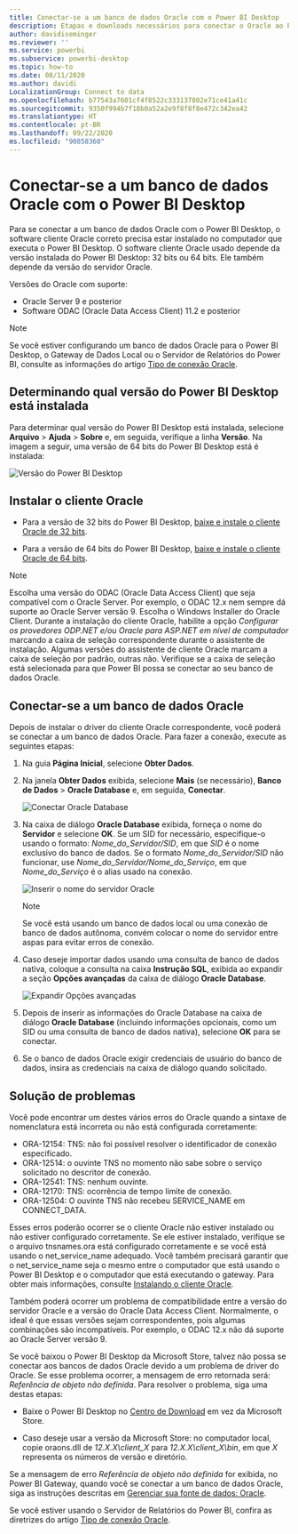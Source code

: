 ```yaml
---
title: Conectar-se a um banco de dados Oracle com o Power BI Desktop
description: Etapas e downloads necessários para conectar o Oracle ao Power BI Desktop
author: davidiseminger
ms.reviewer: ''
ms.service: powerbi
ms.subservice: powerbi-desktop
ms.topic: how-to
ms.date: 08/11/2020
ms.author: davidi
LocalizationGroup: Connect to data
ms.openlocfilehash: b77543a7601cf4f8522c333137802e71ce41a41c
ms.sourcegitcommit: 9350f994b7f18b0a52a2e9f8f8f8e472c342ea42
ms.translationtype: HT
ms.contentlocale: pt-BR
ms.lasthandoff: 09/22/2020
ms.locfileid: "90858360"
---
```

# <a name="connect-to-an-oracle-database-with-power-bi-desktop"></a>Conectar-se a um banco de dados Oracle com o Power BI Desktop
Para se conectar a um banco de dados Oracle com o Power BI Desktop, o software cliente Oracle correto precisa estar instalado no computador que executa o Power BI Desktop. O software cliente Oracle usado depende da versão instalada do Power BI Desktop: 32 bits ou 64 bits. Ele também depende da versão do servidor Oracle.

Versões do Oracle com suporte: 
- Oracle Server 9 e posterior
- Software ODAC (Oracle Data Access Client) 11.2 e posterior

> [!NOTE]
> Se você estiver configurando um banco de dados Oracle para o Power BI Desktop, o Gateway de Dados Local ou o Servidor de Relatórios do Power BI, consulte as informações do artigo [Tipo de conexão Oracle](/sql/reporting-services/report-data/oracle-connection-type-ssrs?view=sql-server-ver15). 


## <a name="determining-which-version-of-power-bi-desktop-is-installed"></a>Determinando qual versão do Power BI Desktop está instalada
Para determinar qual versão do Power BI Desktop está instalada, selecione **Arquivo** > **Ajuda** > **Sobre** e, em seguida, verifique a linha **Versão**. Na imagem a seguir, uma versão de 64 bits do Power BI Desktop está é instalada:

![Versão do Power BI Desktop](media/desktop-connect-oracle-database/connect-oracle-database_1.png)

## <a name="install-the-oracle-client"></a>Instalar o cliente Oracle
- Para a versão de 32 bits do Power BI Desktop, [baixe e instale o cliente Oracle de 32 bits](https://www.oracle.com/technetwork/topics/dotnet/utilsoft-086879.html).

- Para a versão de 64 bits do Power BI Desktop, [baixe e instale o cliente Oracle de 64 bits](https://www.oracle.com/database/technologies/odac-downloads.html).

> [!NOTE]
> Escolha uma versão do ODAC (Oracle Data Access Client) que seja compatível com o Oracle Server. Por exemplo, o ODAC 12.x nem sempre dá suporte ao Oracle Server versão 9.
> Escolha o Windows Installer do Oracle Client.
> Durante a instalação do cliente Oracle, habilite a opção *Configurar os provedores ODP.NET e/ou Oracle para ASP.NET em nível de computador* marcando a caixa de seleção correspondente durante o assistente de instalação. Algumas versões do assistente de cliente Oracle marcam a caixa de seleção por padrão, outras não. Verifique se a caixa de seleção está selecionada para que Power BI possa se conectar ao seu banco de dados Oracle.

## <a name="connect-to-an-oracle-database"></a>Conectar-se a um banco de dados Oracle
Depois de instalar o driver do cliente Oracle correspondente, você poderá se conectar a um banco de dados Oracle. Para fazer a conexão, execute as seguintes etapas:

1. Na guia **Página Inicial**, selecione **Obter Dados**. 

2. Na janela **Obter Dados** exibida, selecione **Mais** (se necessário), **Banco de Dados** > **Oracle Database** e, em seguida, **Conectar**.
   
   ![Conectar Oracle Database](media/desktop-connect-oracle-database/connect-oracle-database_2.png)
3. Na caixa de diálogo **Oracle Database** exibida, forneça o nome do **Servidor** e selecione **OK**. Se um SID for necessário, especifique-o usando o formato: *Nome_do_Servidor/SID*, em que *SID* é o nome exclusivo do banco de dados. Se o formato *Nome_do_Servidor/SID* não funcionar, use *Nome_do_Servidor/Nome_do_Serviço*, em que *Nome_do_Serviço* é o alias usado na conexão.


   ![Inserir o nome do servidor Oracle](media/desktop-connect-oracle-database/connect-oracle-database_3.png)

   > [!NOTE]
   > Se você está usando um banco de dados local ou uma conexão de banco de dados autônoma, convém colocar o nome do servidor entre aspas para evitar erros de conexão. 
      
4. Caso deseje importar dados usando uma consulta de banco de dados nativa, coloque a consulta na caixa **Instrução SQL**, exibida ao expandir a seção **Opções avançadas** da caixa de diálogo **Oracle Database**.
   
   ![Expandir Opções avançadas](media/desktop-connect-oracle-database/connect-oracle-database_4.png)


5. Depois de inserir as informações do Oracle Database na caixa de diálogo **Oracle Database** (incluindo informações opcionais, como um SID ou uma consulta de banco de dados nativa), selecione **OK** para se conectar.
5. Se o banco de dados Oracle exigir credenciais de usuário do banco de dados, insira as credenciais na caixa de diálogo quando solicitado.


## <a name="troubleshooting"></a>Solução de problemas

Você pode encontrar um destes vários erros do Oracle quando a sintaxe de nomenclatura está incorreta ou não está configurada corretamente:

* ORA-12154: TNS: não foi possível resolver o identificador de conexão especificado.
* ORA-12514: o ouvinte TNS no momento não sabe sobre o serviço solicitado no descritor de conexão.
* ORA-12541: TNS: nenhum ouvinte.
* ORA-12170: TNS: ocorrência de tempo limite de conexão.
* ORA-12504: O ouvinte TNS não recebeu SERVICE_NAME em CONNECT_DATA.

Esses erros poderão ocorrer se o cliente Oracle não estiver instalado ou não estiver configurado corretamente. Se ele estiver instalado, verifique se o arquivo tnsnames.ora está configurado corretamente e se você está usando o net_service_name adequado. Você também precisará garantir que o net_service_name seja o mesmo entre o computador que está usando o Power BI Desktop e o computador que está executando o gateway. Para obter mais informações, consulte [Instalando o cliente Oracle](#install-the-oracle-client).

Também poderá ocorrer um problema de compatibilidade entre a versão do servidor Oracle e a versão do Oracle Data Access Client. Normalmente, o ideal é que essas versões sejam correspondentes, pois algumas combinações são incompatíveis. Por exemplo, o ODAC 12.x não dá suporte ao Oracle Server versão 9.

Se você baixou o Power BI Desktop da Microsoft Store, talvez não possa se conectar aos bancos de dados Oracle devido a um problema de driver do Oracle. Se esse problema ocorrer, a mensagem de erro retornada será: *Referência de objeto não definida*. Para resolver o problema, siga uma destas etapas:

* Baixe o Power BI Desktop no [Centro de Download](https://www.microsoft.com/download/details.aspx?id=58494) em vez da Microsoft Store.

* Caso deseje usar a versão da Microsoft Store: no computador local, copie oraons.dll de _12.X.X\client_X_ para _12.X.X\client_X\bin_, em que _X_ representa os números de versão e diretório.

Se a mensagem de erro *Referência de objeto não definida* for exibida, no Power BI Gateway, quando você se conectar a um banco de dados Oracle, siga as instruções descritas em [Gerenciar sua fonte de dados: Oracle](service-gateway-onprem-manage-oracle.md).

Se você estiver usando o Servidor de Relatórios do Power BI, confira as diretrizes do artigo [Tipo de conexão Oracle](/sql/reporting-services/report-data/oracle-connection-type-ssrs?view=sql-server-ver15).